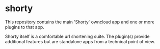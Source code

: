 shorty
======

This repository contains the main 'Shorty' owncloud app and one or more plugins to that app. 

Shorty itself is a comfortable url shortening suite. 
The plugin(s) provide additional features but are standalone apps from a technical point of view. 
